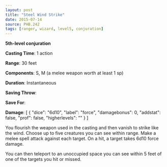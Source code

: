 ```yaml
---
layout: post
title: "Steel Wind Strike"
date: 2015-07-14
source: PHB.242
tags: [ranger, wizard, level5, conjuration]
---
```


**5th-level conjuration**

**Casting Time**: 1 action

**Range**: 30 feet

**Components**: S, M (a melee weapon worth at least 1 sp)

**Duration**: Instantaneous

**Saving Throw**:

**Save For**:

**Damage**: [ { "dice": "6d10", "label": "force", "damagebonus": 0, "addstat": false, "prof": false, "higherlevels": "" } ]

You flourish the weapon used in the casting and then vanish to strike like the wind. Choose up to five creatures you can see within range. Make a melee spell
attack against each target. On a hit, a target takes 6d10 force damage.

You can then teleport to an unoccupied space you can see within 5 feet of one of the targets you hit or missed.